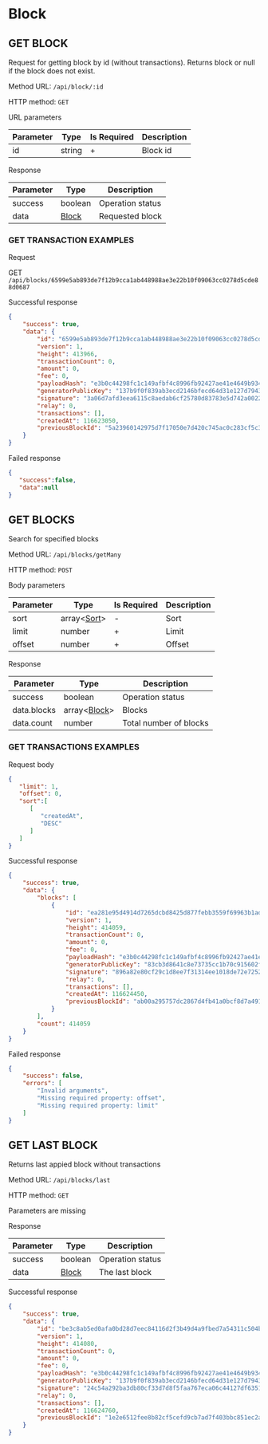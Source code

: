 # Block

## GET BLOCK

Request for getting block by id (without transactions). Returns block or null if the block does not exist.

Method URL: `/api/block/:id`

HTTP method: `GET`

URL parameters

| Parameter | Type   | Is Required | Description |
|-----------|--------|-------------|-------------|
| id        | string | +           | Block id    |

Response

| Parameter | Type        | Description           |
|-----------|-------------|-----------------------|
| success   | boolean     | Operation status      |
| data      | [Block](https://github.com/AraiEzzra/DDKCORE/blob/master/docs/api/models.md#block) | Requested block |

### GET TRANSACTION EXAMPLES

Request

GET `/api/blocks/6599e5ab893de7f12b9cca1ab448988ae3e22b10f09063cc0278d5cde88d0687`

Successful response

```json
{
    "success": true,
    "data": {
        "id": "6599e5ab893de7f12b9cca1ab448988ae3e22b10f09063cc0278d5cde88d0687",
        "version": 1,
        "height": 413966,
        "transactionCount": 0,
        "amount": 0,
        "fee": 0,
        "payloadHash": "e3b0c44298fc1c149afbf4c8996fb92427ae41e4649b934ca495991b7852b855",
        "generatorPublicKey": "137b9f0f839ab3ecd2146bfecd64d31e127d79431211e352bedfeba5fd61a57a",
        "signature": "3a06d7afd3eea6115c8aedab6cf25780d83783e5d742a0022744dbb6e6c6179b96e1e1b30f94efff3834781460152f772842614ef78427a497cd0163bdf98a00",
        "relay": 0,
        "transactions": [],
        "createdAt": 116623050,
        "previousBlockId": "5a23960142975d7f17050e7d420c745ac0c283cf5c325e370f3b99d40e2a91a0"
    }
}
```

Failed response

```json
{
   "success":false,
   "data":null
}
```

## GET BLOCKS

Search for specified blocks

Method URL: `/api/blocks/getMany`

HTTP method: `POST`

Body parameters

| Parameter | Type                                            | Is Required | Description                |
|-----------|-------------------------------------------------|-------------|----------------------------|
| sort      | array<[Sort](../model.md#sort)>                 | -           | Sort                       |
| limit     | number                                          | +           | Limit                      |
| offset    | number                                          | +           | Offset                     |

Response

| Parameter         | Type                                        | Description                            |
|-------------------|---------------------------------------------|----------------------------------------|
| success           | boolean                                     | Operation status                       |
| data.blocks | array<[Block](https://github.com/AraiEzzra/DDKCORE/blob/master/docs/api/models.md#block)> | Blocks                           |
| data.count        | number                                      | Total number of blocks |

### GET TRANSACTIONS EXAMPLES

Request body

```json
{
   "limit": 1,
   "offset": 0,
   "sort":[
      [
         "createdAt",
         "DESC"
      ]
   ]
}
```

Successful response

```json
{
    "success": true,
    "data": {
        "blocks": [
            {
                "id": "ea281e95d4914d7265dcbd8425d877febb3559f69963b1ad9f151ead660676a0",
                "version": 1,
                "height": 414059,
                "transactionCount": 0,
                "amount": 0,
                "fee": 0,
                "payloadHash": "e3b0c44298fc1c149afbf4c8996fb92427ae41e4649b934ca495991b7852b855",
                "generatorPublicKey": "83cb3d8641c8e73735cc1b70c915602ffcb6e5a68f14a71056511699050a1a05",
                "signature": "896a82e80cf29c1d8ee7f31314ee1018de72e725259d3041b5aac1b62dca8a33c46ee74b43f98468fcdb2074192eca605ba72cd07d504fb422bc8f25976e1e09",
                "relay": 0,
                "transactions": [],
                "createdAt": 116624450,
                "previousBlockId": "ab00a295757dc2867d4fb41a0bcf8d7a49161caa88cea2196fb7911ffd71b316"
            }
        ],
        "count": 414059
    }
}
```

Failed response

```json
{
    "success": false,
    "errors": [
        "Invalid arguments",
        "Missing required property: offset",
        "Missing required property: limit"
    ]
}
```

## GET LAST BLOCK

Returns last appied block without transactions

Method URL: `/api/blocks/last`

HTTP method: `GET`

Parameters are missing

Response

| Parameter   | Type                            | Description                            |
|-------------|---------------------------------|----------------------------------------|
| success     | boolean                         | Operation status                       |
| data        | [Block](models.md#block)        | The last block                         |

Successful response

```json
{
    "success": true,
    "data": {
        "id": "be3c8ab5ed0afa0bd28d7eec84116d2f3b49d4a9fbed7a54311c504b4649ed87",
        "version": 1,
        "height": 414080,
        "transactionCount": 0,
        "amount": 0,
        "fee": 0,
        "payloadHash": "e3b0c44298fc1c149afbf4c8996fb92427ae41e4649b934ca495991b7852b855",
        "generatorPublicKey": "137b9f0f839ab3ecd2146bfecd64d31e127d79431211e352bedfeba5fd61a57a",
        "signature": "24c54a292ba3db80cf33d7d8f5faa767eca06c44127df63513ef690f790ff334523cfefad97c0179070aa404f7039af16a058f93a400bedcb562eadc0fd38e0c",
        "relay": 0,
        "transactions": [],
        "createdAt": 116624760,
        "previousBlockId": "1e2e6512fee8b82cf5cefd9cb7ad7f403bbc851ec2a84045bd294e20bd17e3e7"
    }
}
```

